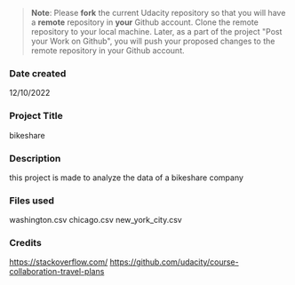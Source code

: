 >**Note**: Please **fork** the current Udacity repository so that you will have a **remote** repository in **your** Github account. Clone the remote repository to your local machine. Later, as a part of the project "Post your Work on Github", you will push your proposed changes to the remote repository in your Github account.

### Date created
12/10/2022

### Project Title
bikeshare

### Description
this project is made to analyze the data of  a bikeshare company

### Files used
washington.csv
chicago.csv
new_york_city.csv


### Credits
https://stackoverflow.com/
https://github.com/udacity/course-collaboration-travel-plans

